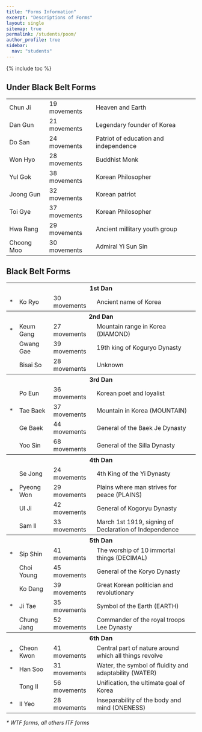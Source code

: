 ```yaml
---
title: "Forms Information"
excerpt: "Descriptions of Forms"
layout: single
sitemap: true
permalink: /students/poom/
author_profile: true
sidebar:
  nav: "students"
---
```

{% include toc %}

## Under Black Belt Forms


<table>
<tr><td>Chun Ji</td><td>19 movements</td><td>Heaven and Earth</td></tr>
<tr><td>Dan Gun</td><td>21 movements</td><td>Legendary founder of Korea</td></tr>
<tr><td>Do San</td><td>24 movements</td><td>Patriot of education and independence</td></tr>
<tr><td>Won Hyo</td><td>28 movements</td><td>Buddhist Monk</td></tr>
<tr><td>Yul Gok</td><td>38 movements</td><td>Korean Philosopher</td></tr>
<tr><td>Joong Gun</td><td>32 movements</td><td>Korean patriot</td></tr>
<tr><td>Toi Gye</td><td>37 movements</td><td>Korean Philosopher</td></tr>
<tr><td>Hwa Rang</td><td>29 movements</td><td>Ancient millitary youth group</td></tr>
<tr><td>Choong Moo</td><td>30 movements</td><td>Admiral Yi Sun Sin</td></tr>
</table>


## Black Belt Forms


<table>
<tr><th colspan="4">1st Dan</th></tr>
<tr><td>*</td><td>Ko Ryo</td><td>30 movements</td><td>Ancient name of Korea</td></tr>
<tr><th colspan="4">2nd Dan</th></tr>
<tr><td>*</td><td>Keum Gang</td><td>27 movements</td><td>Mountain range in Korea (DIAMOND)</td></tr>
<tr><td>&nbsp;</td><td>Gwang Gae</td><td>39 movements</td><td>19th king of Koguryo Dynasty</td></tr>
<tr><td>&nbsp;</td><td>Bisai So</td><td>28 movements</td><td>Unknown</td></tr>
<tr><th colspan="4">3rd Dan</th></tr>
<tr><td>&nbsp;</td><td>Po Eun</td><td>36 movements</td><td>Korean poet and loyalist</td></tr>
<tr><td>*</td><td>Tae Baek</td><td>37 movements</td><td>Mountain in Korea (MOUNTAIN)</td></tr>
<tr><td>&nbsp;</td><td>Ge Baek</td><td>44 movements</td><td>General of the Baek Je Dynasty</td></tr>
<tr><td>&nbsp;</td><td>Yoo Sin</td><td>68 movements</td><td>General of the Silla Dynasty</td></tr>
<tr><th colspan="4">4th Dan</th></tr>
<tr><td>&nbsp;</td><td>Se Jong</td><td>24 movements</td><td>4th King of the Yi Dynasty</td></tr>
<tr><td>*</td><td>Pyeong Won</td><td>29 movements</td><td>Plains where man strives for peace (PLAINS)</td></tr>
<tr><td>&nbsp;</td><td>Ul Ji</td><td>42 movements</td><td>General of Kogoryu Dynasty</td></tr>
<tr><td>&nbsp;</td><td>Sam Il</td><td>33 movements</td><td>March 1st 1919, signing of Declaration of Independence</td></tr>
<tr><th colspan="4">5th Dan</th></tr>
<tr><td>*</td><td>Sip Shin</td><td>41 movements</td><td>The worship of 10 immortal things (DECIMAL)</td></tr>
<tr><td>&nbsp;</td><td>Choi Young</td><td>45 movements</td><td>General of the Koryo Dynasty</td></tr>
<tr><td>&nbsp;</td><td>Ko Dang</td><td>39 movements</td><td>Great Korean politician and revolutionary</td></tr>
<tr><td>*</td><td>Ji Tae</td><td>35 movements</td><td>Symbol of the Earth (EARTH)</td></tr>
<tr><td>&nbsp;</td><td>Chung Jang</td><td>52 movements</td><td>Commander of the royal troops Lee Dynasty</td></tr>
<tr><th colspan="4">6th Dan</th></tr>
<tr><td>*</td><td>Cheon Kwon</td><td>41 movements</td><td>Central part of nature around which all things revolve</td></tr>
<tr><td>*</td><td>Han Soo</td><td>31 movements</td><td>Water, the symbol of fluidity and adaptability (WATER)</td></tr>
<tr><td>&nbsp;</td><td>Tong Il</td><td>56 movements</td><td>Unification, the ultimate goal of Korea</td></tr>
<tr><td>*</td><td>Il Yeo</td><td>28 movements</td><td>Inseparability of the body and mind (ONENESS)</td></tr>
</table>


<em>* WTF forms, all others ITF forms</em>

